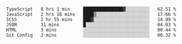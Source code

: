 <!--START_SECTION:waka-->

```text
TypeScript   8 hrs 1 min     ███████████████▓░░░░░░░░░   62.51 %
JavaScript   2 hrs 16 mins   ████▒░░░░░░░░░░░░░░░░░░░░   17.66 %
SCSS         1 hr 55 mins    ███▓░░░░░░░░░░░░░░░░░░░░░   14.99 %
JSON         31 mins         █░░░░░░░░░░░░░░░░░░░░░░░░   04.03 %
HTML         3 mins          ░░░░░░░░░░░░░░░░░░░░░░░░░   00.44 %
Git Config   2 mins          ░░░░░░░░░░░░░░░░░░░░░░░░░   00.32 %
```

<!--END_SECTION:waka-->


<!--
**Leorio21/Leorio21** is a ✨ _special_ ✨ repository because its `README.md` (this file) appears on your GitHub profile.

Here are some ideas to get you started:

- 🔭 I’m currently working on ...
- 🌱 I’m currently learning ...
- 👯 I’m looking to collaborate on ...
- 🤔 I’m looking for help with ...
- 💬 Ask me about ...
- 📫 How to reach me: ...
- 😄 Pronouns: ...
- ⚡ Fun fact: ...
-->
